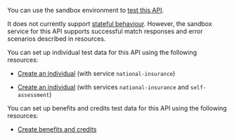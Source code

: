 You can use the sandbox environment to [test this API](https://developer.service.hmrc.gov.uk/api-documentation/docs/testing). 

It does not currently support [stateful behaviour](https://developer.service.hmrc.gov.uk/api-documentation/docs/testing/stateful-behaviour). However, the sandbox service for this API supports successful match responses and error scenarios described in resources.

You can set up individual test data for this API using the following resources:

* [Create an individual](https://developer.service.hmrc.gov.uk/api-documentation/docs/api/service/api-platform-test-user/1.0#_create-a-test-user-which-is-an-individual_post_accordion) (with service `national-insurance`)

* [Create an individual](https://developer.service.hmrc.gov.uk/api-documentation/docs/api/service/api-platform-test-user/1.0#_create-a-test-user-which-is-an-individual_post_accordion) (with services `national-insurance` and `self-assessment`)

You can set up benefits and credits test data for this API using the following resources:

* [Create benefits and credits](https://developer.service.hmrc.gov.uk/api-documentation/docs/api/service/individuals-if-api-stub/1.0#_create-a-benefits-and-credits-payload_post_accordion)
